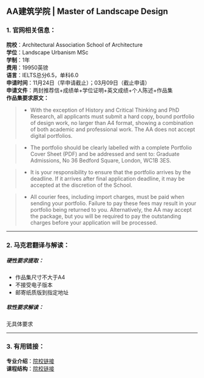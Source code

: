 ## AA建筑学院 | Master of Landscape Design

### 1. 官网相关信息：

**院校**：Architectural Association School of Architecture    
**学位**：Landscape Urbanism MSc   
**学制**：1年  
**费用**：19950英镑  
**语言**：IELTS总分6.5，单科6.0  
**申请时间**：11月24日（早申请截止）；03月09日（截止申请）  
**申请文件**：两封推荐信+成绩单+学位证明+英文成绩+个人陈述+作品集  
**作品集要求原文：**   


> - With the exception of History and Critical Thinking and PhD Research, all applicants must submit a hard copy, bound portfolio of design work, no larger than A4 format, showing a combination of both academic and professional work. The AA does not accept digital portfolios.

> - The portfolio should be clearly labelled with a complete Portfolio Cover Sheet (PDF) and be addressed and sent to: Graduate Admissions, No 36 Bedford Square, London, WC1B 3ES.

> - It is your responsibility to ensure that the portfolio arrives by the deadline. If it arrives after final application deadline, it may be accepted at the discretion of the School.

> - All courier fees, including import charges, must be paid when sending your portfolio. Failure to pay these fees may result in your portfolio being returned to you. Alternatively, the AA may accept the package, but you will be required to pay the outstanding charges before your application will be processed.








---


### 2. 马克君翻译与解读：

##### 硬性要求提取：
- 作品集尺寸不大于A4
- 不接受电子版本
- 邮寄纸质版到指定地址


##### 软性要求解读：
无具体要求


---


### 3. 有用链接：

**专业介绍**：[院校链接](https://www.aaschool.ac.uk/STUDY/GRADUATE/?name=landscapeurbanism)  
**课程结构**：[院校链接](https://www.aaschool.ac.uk/STUDY/GRADUATE/?name=landscapeurbanism)